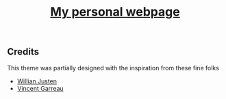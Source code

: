 <h1 align="center">
  <a href="https://armiadata.github.io/">My personal webpage</a>
  <br>
  <br>
</h1>

## Credits

This theme was partially designed with the inspiration from these fine folks
- [Willian Justen](https://github.com/willianjusten/will-jekyll-template)
- [Vincent Garreau](https://github.com/VincentGarreau/particles.js/)
